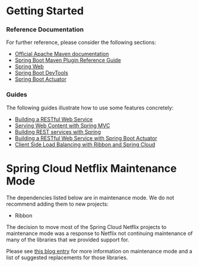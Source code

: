 # Getting Started

### Reference Documentation
For further reference, please consider the following sections:

* [Official Apache Maven documentation](https://maven.apache.org/guides/index.html)
* [Spring Boot Maven Plugin Reference Guide](https://docs.spring.io/spring-boot/docs/2.1.8.RELEASE/maven-plugin/)
* [Spring Web](https://docs.spring.io/spring-boot/docs/{bootVersion}/reference/htmlsingle/#boot-features-developing-web-applications)
* [Spring Boot DevTools](https://docs.spring.io/spring-boot/docs/{bootVersion}/reference/htmlsingle/#using-boot-devtools)
* [Spring Boot Actuator](https://docs.spring.io/spring-boot/docs/{bootVersion}/reference/htmlsingle/#production-ready)

### Guides
The following guides illustrate how to use some features concretely:

* [Building a RESTful Web Service](https://spring.io/guides/gs/rest-service/)
* [Serving Web Content with Spring MVC](https://spring.io/guides/gs/serving-web-content/)
* [Building REST services with Spring](https://spring.io/guides/tutorials/bookmarks/)
* [Building a RESTful Web Service with Spring Boot Actuator](https://spring.io/guides/gs/actuator-service/)
* [Client Side Load Balancing with Ribbon and Spring Cloud](https://spring.io/guides/gs/client-side-load-balancing/)

# Spring Cloud Netflix Maintenance Mode

The dependencies listed below are in maintenance mode. We do not recommend adding them to
new projects:

*  Ribbon

The decision to move most of the Spring Cloud Netflix projects to maintenance mode was
a response to Netflix not continuing maintenance of many of the libraries that we provided
support for.

Please see [this blog entry](https://spring.io/blog/2018/12/12/spring-cloud-greenwich-rc1-available-now#spring-cloud-netflix-projects-entering-maintenance-mode)
for more information on maintenance mode and a list of suggested replacements for those
libraries.
